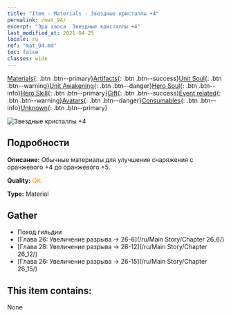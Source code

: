 ```yaml
---
title: "Item - Materials - Звездные кристаллы +4"
permalink: /mat_94/
excerpt: "Эра хаоса  Звездные кристаллы +4"
last_modified_at: 2021-04-25
locale: ru
ref: "mat_94.md"
toc: false
classes: wide
---
```

 [Materials](/ItemsRU/){: .btn .btn--primary}[Artifacts](/ItemsRU/Artifacts/){: .btn .btn--success}[Unit Soul](/ItemsRU/UnitSoul/){: .btn .btn--warning}[Unit Awakening](/ItemsRU/UnitAwakening/){: .btn .btn--danger}[Hero Soul](/ItemsRU/HeroSoul/){: .btn .btn--info}[Hero Skill](/ItemsRU/HeroSkill/){: .btn .btn--primary}[Gift](/ItemsRU/Gift/){: .btn .btn--success}[Event related](/ItemsRU/Events/){: .btn .btn--warning}[Avatars](/ItemsRU/Avatars/){: .btn .btn--danger}[Consumables](/ItemsRU/Consumables/){: .btn .btn--info}[Unknown](/ItemsRU/Unknown/){: .btn .btn--primary}

 ![Звездные кристаллы +4](/images/t/i_cailiao_shuijing3.png)

## Подробности
 **Описание:** Обычные материалы для улучшения снаряжения c оранжевого +4 до оранжевого +5.

 **Quality:** <span style="color: #FF8C00">OK</span>

 **Type:** Material

## Gather

*    Поход гильдии 
*    [Глава 26: Увеличение разрыва -> 26-6](/ru/Main Story/Chapter 26_6/) 
*    [Глава 26: Увеличение разрыва -> 26-12](/ru/Main Story/Chapter 26_12/) 
*    [Глава 26: Увеличение разрыва -> 26-15](/ru/Main Story/Chapter 26_15/) 

## This item contains:

  None


